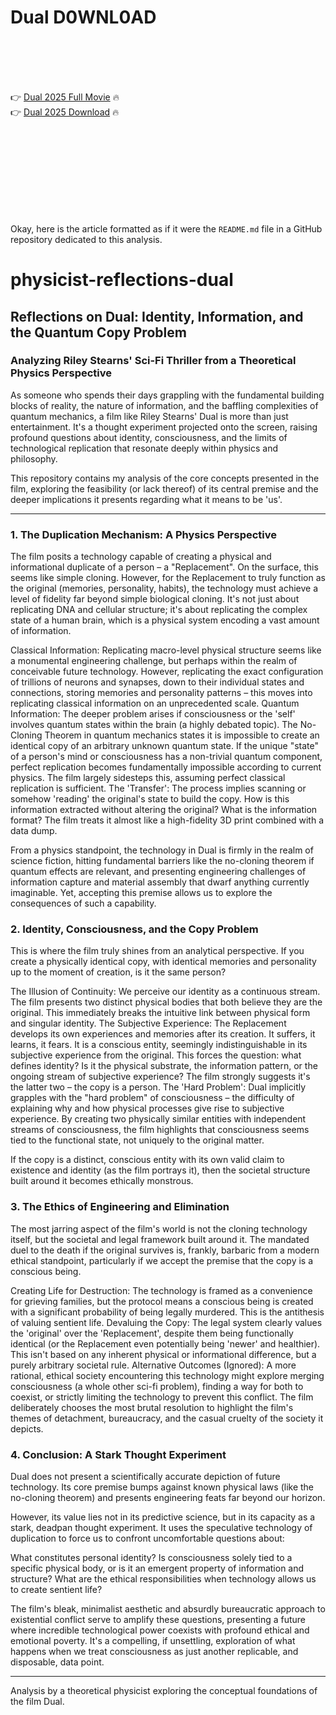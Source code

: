# Dual D0WNL0AD

<br><br><br><br>


👉 <a href="https://Stephen-portbelbetest1981.github.io/oexbweteio/">Dual 2025 Full Movie</a> 🔥
<br>
👉 <a href="https://Stephen-portbelbetest1981.github.io/oexbweteio/">Dual 2025 Download</a> 🔥


<br><br><br><br><br><br><br><br>


Okay, here is the article formatted as if it were the `README.md` file in a GitHub repository dedicated to this analysis.


# physicist-reflections-dual

## Reflections on Dual: Identity, Information, and the Quantum Copy Problem

### Analyzing Riley Stearns' Sci-Fi Thriller from a Theoretical Physics Perspective

As someone who spends their days grappling with the fundamental building blocks of reality, the nature of information, and the baffling complexities of quantum mechanics, a film like Riley Stearns' Dual is more than just entertainment. It's a thought experiment projected onto the screen, raising profound questions about identity, consciousness, and the limits of technological replication that resonate deeply within physics and philosophy.

This repository contains my analysis of the core concepts presented in the film, exploring the feasibility (or lack thereof) of its central premise and the deeper implications it presents regarding what it means to be 'us'.

---

### 1. The Duplication Mechanism: A Physics Perspective

The film posits a technology capable of creating a physical and informational duplicate of a person – a "Replacement". On the surface, this seems like simple cloning. However, for the Replacement to truly function as the original (memories, personality, habits), the technology must achieve a level of fidelity far beyond simple biological cloning. It's not just about replicating DNA and cellular structure; it's about replicating the complex state of a human brain, which is a physical system encoding a vast amount of information.

   Classical Information: Replicating macro-level physical structure seems like a monumental engineering challenge, but perhaps within the realm of conceivable future technology. However, replicating the exact configuration of trillions of neurons and synapses, down to their individual states and connections, storing memories and personality patterns – this moves into replicating classical information on an unprecedented scale.
   Quantum Information: The deeper problem arises if consciousness or the 'self' involves quantum states within the brain (a highly debated topic). The No-Cloning Theorem in quantum mechanics states it is impossible to create an identical copy of an arbitrary unknown quantum state. If the unique "state" of a person's mind or consciousness has a non-trivial quantum component, perfect replication becomes fundamentally impossible according to current physics. The film largely sidesteps this, assuming perfect classical replication is sufficient.
   The 'Transfer': The process implies scanning or somehow 'reading' the original's state to build the copy. How is this information extracted without altering the original? What is the information format? The film treats it almost like a high-fidelity 3D print combined with a data dump.

From a physics standpoint, the technology in Dual is firmly in the realm of science fiction, hitting fundamental barriers like the no-cloning theorem if quantum effects are relevant, and presenting engineering challenges of information capture and material assembly that dwarf anything currently imaginable. Yet, accepting this premise allows us to explore the consequences of such a capability.

### 2. Identity, Consciousness, and the Copy Problem

This is where the film truly shines from an analytical perspective. If you create a physically identical copy, with identical memories and personality up to the moment of creation, is it the same person?

   The Illusion of Continuity: We perceive our identity as a continuous stream. The film presents two distinct physical bodies that both believe they are the original. This immediately breaks the intuitive link between physical form and singular identity.
   The Subjective Experience: The Replacement develops its own experiences and memories after its creation. It suffers, it learns, it fears. It is a conscious entity, seemingly indistinguishable in its subjective experience from the original. This forces the question: what defines identity? Is it the physical substrate, the information pattern, or the ongoing stream of subjective experience? The film strongly suggests it's the latter two – the copy is a person.
   The 'Hard Problem': Dual implicitly grapples with the "hard problem" of consciousness – the difficulty of explaining why and how physical processes give rise to subjective experience. By creating two physically similar entities with independent streams of consciousness, the film highlights that consciousness seems tied to the functional state, not uniquely to the original matter.

If the copy is a distinct, conscious entity with its own valid claim to existence and identity (as the film portrays it), then the societal structure built around it becomes ethically monstrous.

### 3. The Ethics of Engineering and Elimination

The most jarring aspect of the film's world is not the cloning technology itself, but the societal and legal framework built around it. The mandated duel to the death if the original survives is, frankly, barbaric from a modern ethical standpoint, particularly if we accept the premise that the copy is a conscious being.

   Creating Life for Destruction: The technology is framed as a convenience for grieving families, but the protocol means a conscious being is created with a significant probability of being legally murdered. This is the antithesis of valuing sentient life.
   Devaluing the Copy: The legal system clearly values the 'original' over the 'Replacement', despite them being functionally identical (or the Replacement even potentially being 'newer' and healthier). This isn't based on any inherent physical or informational difference, but a purely arbitrary societal rule.
   Alternative Outcomes (Ignored): A more rational, ethical society encountering this technology might explore merging consciousness (a whole other sci-fi problem), finding a way for both to coexist, or strictly limiting the technology to prevent this conflict. The film deliberately chooses the most brutal resolution to highlight the film's themes of detachment, bureaucracy, and the casual cruelty of the society it depicts.

### 4. Conclusion: A Stark Thought Experiment

Dual does not present a scientifically accurate depiction of future technology. Its core premise bumps against known physical laws (like the no-cloning theorem) and presents engineering feats far beyond our horizon.

However, its value lies not in its predictive science, but in its capacity as a stark, deadpan thought experiment. It uses the speculative technology of duplication to force us to confront uncomfortable questions about:

   What constitutes personal identity?
   Is consciousness solely tied to a specific physical body, or is it an emergent property of information and structure?
   What are the ethical responsibilities when technology allows us to create sentient life?

The film's bleak, minimalist aesthetic and absurdly bureaucratic approach to existential conflict serve to amplify these questions, presenting a future where incredible technological power coexists with profound ethical and emotional poverty. It's a compelling, if unsettling, exploration of what happens when we treat consciousness as just another replicable, and disposable, data point.

---

Analysis by a theoretical physicist exploring the conceptual foundations of the film Dual.


